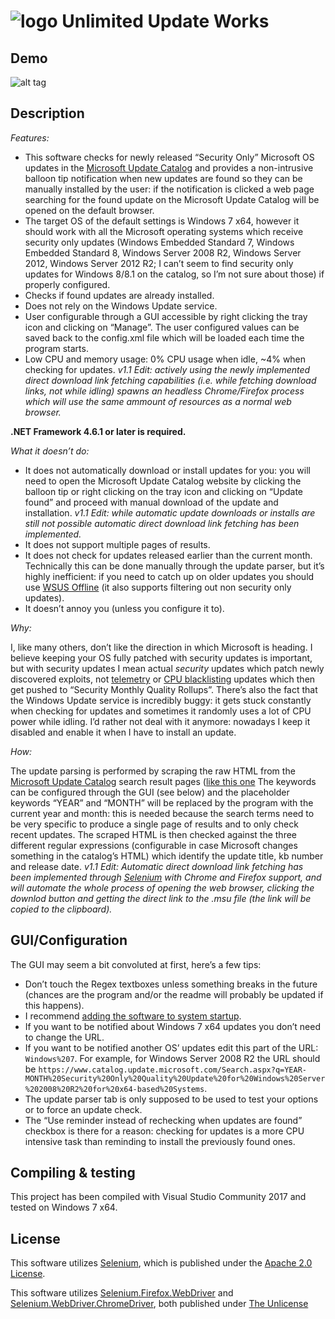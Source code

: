 # ![logo](https://i.imgur.com/7STCWxn.png) Unlimited Update Works



## Demo

![alt tag](https://i.imgur.com/jUr36rC.gif)

## Description
*Features:*
* This software checks for newly released “Security Only” Microsoft OS updates in the [Microsoft Update Catalog](https://www.catalog.update.microsoft.com/Home.aspx) and provides a non-intrusive balloon tip notification when new updates are found so they can be manually installed by the user: if the notification is clicked a web page searching for the found update on the Microsoft Update Catalog will be opened on the default browser. 
* The target OS of the default settings is Windows 7 x64, however it should work with all the Microsoft operating systems which receive security only updates (Windows Embedded Standard 7, Windows Embedded Standard 8, Windows Server 2008 R2, Windows Server 2012, Windows Server 2012 R2; I can’t seem to find security only updates for Windows 8/8.1 on the catalog, so I’m not sure about those) if properly configured.
* Checks if found updates are already installed.
* Does not rely on the Windows Update service.
* User configurable through a GUI accessible by right clicking the tray icon and clicking on “Manage”. The user configured values can be saved back to the config.xml file which will be loaded each time the program starts.
* Low CPU and memory usage: 0% CPU usage when idle, ~4% when checking for updates. *v1.1 Edit: actively using the newly implemented direct download link fetching capabilities (i.e. while fetching download links, not while idling) spawns an headless Chrome/Firefox process which will use the same ammount of resources as a normal web browser.*

**.NET Framework 4.6.1 or later is required.**

*What it doesn’t do:*
* It does not automatically download or install updates for you: you will need to open the Microsoft Update Catalog website by clicking the balloon tip or right clicking on the tray icon and clicking on “Update found” and proceed with manual download of the update and installation. *v1.1 Edit: while automatic update downloads or installs are still not possible automatic direct download link fetching has been implemented.*
* It does not support multiple pages of results.
* It does not check for updates released earlier than the current month. Technically this can be done manually through the update parser, but it’s highly inefficient: if you need to catch up on older updates you should use [WSUS Offline](http://download.wsusoffline.net/) (it also supports filtering out non security only updates).
* It doesn’t annoy you (unless you configure it to).

*Why:*

I, like many others, don’t like the direction in which Microsoft is heading. I believe keeping your OS fully patched with security updates is important, but with security updates I mean actual *security* updates which patch newly discovered exploits, not [telemetry](https://winaero.com/blog/telemetry-and-data-collection-are-coming-to-windows-7-and-windows-8-too/)  or [CPU blacklisting](https://arstechnica.com/information-technology/2017/04/new-processors-are-now-blocked-from-receiving-updates-on-old-windows/) updates which then get pushed to “Security Monthly Quality Rollups”.
There’s also the fact that the Windows Update service is incredibly buggy: it gets stuck constantly when checking for updates and sometimes it randomly uses a lot of CPU power while idling. I’d rather not deal with it anymore: nowadays I keep it disabled and enable it when I have to install an update.

*How:*

The update parsing is performed by scraping the raw HTML from the [Microsoft Update Catalog](https://www.catalog.update.microsoft.com/Home.aspx) search result pages ([like this one](https://www.catalog.update.microsoft.com/Search.aspx?q=2018-02%20Security%20Only%20Quality%20Update%20for%20Windows%207%20for%20x64-based%20Systems)
The keywords can be configured through the GUI (see below) and the placeholder keywords “YEAR” and “MONTH” will be replaced by the program with the current year and month: this is needed because the search terms need to be very specific to produce a single page of results and to only check recent updates.
The scraped HTML is then checked against the three different regular expressions (configurable in case Microsoft changes something in the catalog’s HTML) which identify the update title, kb number and release date.
*v1.1 Edit: Automatic direct download link fetching has been implemented through [Selenium](https://github.com/SeleniumHQ/selenium) with Chrome and Firefox support, and will automate the whole process of opening the web browser, clicking the downlod button and getting the direct link to the .msu file (the link will be copied to the clipboard).*


## GUI/Configuration
The GUI may seem a bit convoluted at first, here’s a few tips:
* Don’t touch the Regex textboxes unless something breaks in the future (chances are the program and/or the readme will probably be updated if this happens).
* I recommend [adding the software to system startup](https://www.howtogeek.com/208224/how-to-add-programs-files-and-folders-to-system-startup-in-windows-8.1/).
* If you want to be notified about Windows 7 x64 updates you don’t need to change the URL.
* If you want to be notified another OS’ updates edit this part of the URL: `Windows%207`. For example, for Windows Server 2008 R2 the URL should be `https://www.catalog.update.microsoft.com/Search.aspx?q=YEAR-MONTH%20Security%20Only%20Quality%20Update%20for%20Windows%20Server%202008%20R2%20for%20x64-based%20Systems`.
* The update parser tab is only supposed to be used to test your options or to force an update check.
* The “Use reminder instead of rechecking when updates are found” checkbox is there for a reason: checking for updates is a more CPU intensive task than reminding to install the previously found ones.

## Compiling & testing
This project has been compiled with Visual Studio Community 2017 and tested on Windows 7 x64.

## License
This software utilizes [Selenium](https://github.com/SeleniumHQ/selenium), which is published under the [Apache 2.0 License](https://github.com/Wyse-/UnlimitedUpdateWorks/blob/master/LICENSE_Selenium).

This software utilizes [Selenium.Firefox.WebDriver](https://github.com/jbaranda/nupkg-selenium-webdrivers) and [Selenium.WebDriver.ChromeDriver](https://github.com/jsakamoto/nupkg-selenium-webdriver-chromedriver/), both published under [The Unlicense](https://github.com/Wyse-/UnlimitedUpdateWorks/blob/master/LICENSE)
